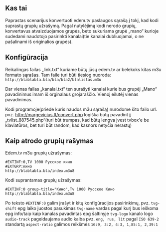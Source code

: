 ## Kas tai
Paprastas scenarijus konvertuoti edem.tv paslaugos sąrašą į tokį, kad 
kodi suprastų grupių užrašymą. Pagal nutylėjimą kodi nerodo grupių, 
konvertavus atvaizduojamos grupės, beto sukuriama grupė „mano“ kurioje
sudedami naudotojo pasirinkti kanalai(tie kanalai dubliuojamai, o ne
pašalinami iš originalios grupės).

## Konfigūracija
Reikalingas failas „link.txt“ kuriame būtų jūsų edem.tv ar belekoks kitas
m3u formato sąrašas. Tam faile turi būti tiesiog nuoroda:
`http://blablabla.bla/bla/bla2/blalistas.m3u`

Dar vienas failas „kanalai.txt“ ten surašyti kanalai kurie bus grupėj „Mano“
pavadinimus imam iš orginalaus grojaraščio. Vienoj eilutėj vienas pavadinimas.

Kodi programoje(priede kuris naudos m3u sąrašą) nurodome šito failo url. 
pvz. http://margevicius.lt/convert.php
logiška būtų pavadint jį „tvlist_887545.php“(turi būt trumpas, kad būtų lengva įvest tvbox'e be klaviatūros, bet turi būt random, kad kasnors netyčia nerastų)

## Kaip atrodo grupių rašymas
Edem.tv m3u grupių užrašymas:
```
#EXTINF:0,TV 1000 Русское кино
#EXTGRP:кино
http://blablabla.bla/index.m3u8
```

Kodi suprantamas grupių užrašymas:
```
#EXTINF:0 group-title="Кино",Tv 1000 Русское Кино
http://blablabla.bla/index.m3u8
```

Po teksto `#EXTINF:0` galim įrašyt ir kitų konfigūracijos pasirinkimų, pvz.
`tvg-shift` epg laiko juostos pasukimas
`tvg-name` vardas pagal kurį bus ieškoma epg info/taip kaip kanalas pavadintas epg šaltinyje
`tvg-logo` kanalo logo
`audio-track` pageidaujama audio kalba pvz. `eng, rus, lit` pagal `ISO 639-2` standartą
`aspect-ratio` galimos reikšmės `16:9, 3:2, 4:3, 1,85:1, 2,39:1`
